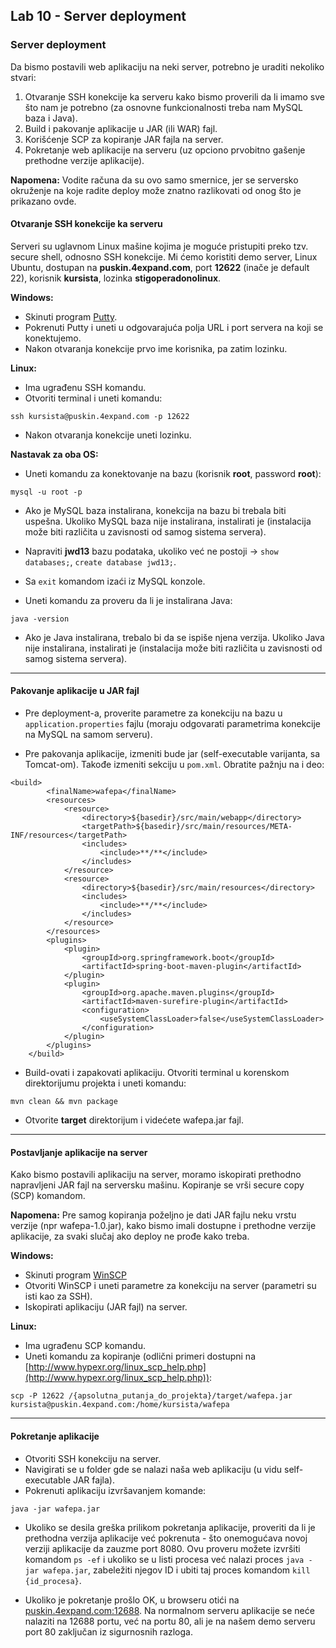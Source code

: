 ﻿## Lab 10 - Server deployment

### Server deployment

Da bismo postavili web aplikaciju na neki server, potrebno je uraditi nekoliko stvari:

1. Otvaranje SSH konekcije ka serveru kako bismo proverili da li imamo sve što nam je potrebno (za osnovne funkcionalnosti treba nam MySQL baza i Java).
2. Build i pakovanje aplikacije u JAR (ili WAR) fajl.
3. Korišćenje SCP za kopiranje JAR fajla na server.
4. Pokretanje web aplikacije na serveru (uz opciono prvobitno gašenje prethodne verzije aplikacije).

**Napomena:** Vodite računa da su ovo samo smernice, jer se serversko okruženje na koje radite deploy može znatno razlikovati od onog što je prikazano ovde.


#### Otvaranje SSH konekcije ka serveru

Serveri su uglavnom Linux mašine kojima je moguće pristupiti preko tzv. secure shell, odnosno SSH konekcije.
Mi ćemo koristiti demo server, Linux Ubuntu, dostupan na **puskin.4expand.com**, port **12622** (inače je default 22), korisnik **kursista**, lozinka **stigoperadonolinux**.

**Windows:**

* Skinuti program [Putty](http://www.chiark.greenend.org.uk/~sgtatham/putty/download.html).
* Pokrenuti Putty i uneti u odgovarajuća polja URL i port servera na koji se konektujemo.
* Nakon otvaranja konekcije prvo ime korisnika, pa zatim lozinku.

**Linux:**

* Ima ugrađenu SSH komandu.
* Otvoriti terminal i uneti komandu:

```
ssh kursista@puskin.4expand.com -p 12622
```

* Nakon otvaranja konekcije uneti lozinku.

**Nastavak za oba OS:**

* Uneti komandu za konektovanje na bazu (korisnik **root**, password **root**):

```
mysql -u root -p
```

* Ako je MySQL baza instalirana, konekcija na bazu bi trebala biti uspešna. Ukoliko MySQL baza nije instalirana, instalirati je (instalacija može biti različita u zavisnosti od samog sistema servera).

* Napraviti **jwd13** bazu podataka, ukoliko već ne postoji -> ```show databases;```, ```create database jwd13;```.

* Sa ```exit``` komandom izaći iz MySQL konzole.

* Uneti komandu za proveru da li je instalirana Java:

```
java -version
```

* Ako je Java instalirana, trebalo bi da se ispiše njena verzija. Ukoliko Java nije instalirana, instalirati je (instalacija može biti različita u zavisnosti od samog sistema servera).

---

#### Pakovanje aplikacije u JAR fajl

* Pre deployment-a, proverite parametre za konekciju na bazu u ```application.properties``` fajlu (moraju odgovarati parametrima konekcije na MySQL na samom serveru).

* Pre pakovanja aplikacije, izmeniti <packaging> bude jar (self-executable varijanta, sa Tomcat-om). Takođe izmeniti <build> sekciju u ```pom.xml```. Obratite pažnju na <finalName> i <resources> deo:

```
<build>
		<finalName>wafepa</finalName>
		<resources>
			<resource>
				<directory>${basedir}/src/main/webapp</directory>
 				<targetPath>${basedir}/src/main/resources/META-INF/resources</targetPath>
				<includes>
					<include>**/**</include>
				</includes>
			</resource>
			<resource>
				<directory>${basedir}/src/main/resources</directory>
 				<includes>
					<include>**/**</include>
				</includes>
			</resource>
		</resources>
		<plugins>
			<plugin>
				<groupId>org.springframework.boot</groupId>
				<artifactId>spring-boot-maven-plugin</artifactId>
			</plugin>
			<plugin>
				<groupId>org.apache.maven.plugins</groupId>
				<artifactId>maven-surefire-plugin</artifactId>
				<configuration>
					<useSystemClassLoader>false</useSystemClassLoader>
				</configuration>
			</plugin>
		</plugins>
	</build>
```

* Build-ovati i zapakovati aplikaciju. Otvoriti terminal u korenskom direktorijumu projekta i uneti komandu:

```
mvn clean && mvn package
```

* Otvorite **target** direktorijum i videćete wafepa.jar fajl.

---

#### Postavljanje aplikacije na server

Kako bismo postavili aplikaciju na server, moramo iskopirati prethodno napravljeni JAR fajl na serversku mašinu.
Kopiranje se vrši secure copy (SCP) komandom.

**Napomena:** Pre samog kopiranja poželjno je dati JAR fajlu neku vrstu verzije (npr wafepa-1.0.jar), kako bismo imali dostupne i prethodne verzije aplikacije, za svaki slučaj ako deploy ne prođe kako treba.

**Windows:**

* Skinuti program [WinSCP](https://winscp.net/eng/download.php)
* Otvoriti WinSCP i uneti parametre za konekciju na server (parametri su isti kao za SSH).
* Iskopirati aplikaciju (JAR fajl) na server.


**Linux:**

* Ima ugrađenu SCP komandu.
* Uneti komandu za kopiranje (odlični primeri dostupni na [http://www.hypexr.org/linux_scp_help.php](http://www.hypexr.org/linux_scp_help.php)):

```
scp -P 12622 /{apsolutna_putanja_do_projekta}/target/wafepa.jar kursista@puskin.4expand.com:/home/kursista/wafepa
```

---


#### Pokretanje aplikacije

* Otvoriti SSH konekciju na server.
* Navigirati se u folder gde se nalazi naša web aplikaciju (u vidu self-executable JAR fajla).
* Pokrenuti aplikaciju izvršavanjem komande:

```
java -jar wafepa.jar
```

* Ukoliko se desila greška prilikom pokretanja aplikacije, proveriti da li je prethodna verzija aplikacije već pokrenuta - što onemogućava novoj verziji aplikacije da zauzme port 8080.
Ovu proveru možete izvršiti komandom ```ps -ef``` i ukoliko se u listi procesa već nalazi proces ```java -jar wafepa.jar```, zabeležiti njegov ID i ubiti taj proces komandom ```kill {id_procesa}```.

* Ukoliko je pokretanje prošlo OK, u browseru otići na [puskin.4expand.com:12688](puskin.4expand.com:12688). Na normalnom serveru aplikacije se neće nalaziti na 12688 portu, već na portu 80,
ali je na našem demo serveru port 80 zaključan iz sigurnosnih razloga.